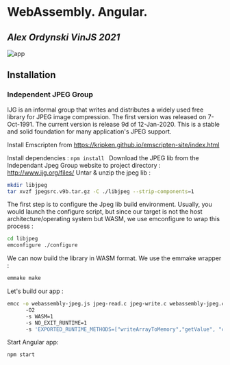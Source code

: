 # WebAssembly. Angular.
## _Alex Ordynski VinJS 2021_
![app](https://user-images.githubusercontent.com/15979348/130318152-9f41f3ef-2cbe-41a4-b73a-5848df5d08b5.png)

## Installation

### Independent JPEG Group
IJG is an informal group that writes and distributes a widely used free library for JPEG image compression. The first version was released on 7-Oct-1991.
The current version is release 9d of 12-Jan-2020. This is a stable and solid foundation for many application's JPEG support.

Install Emscripten from https://kripken.github.io/emscripten-site/index.html

Install dependencies : ```npm install ```
Download the JPEG lib from the Independant Jpeg Group website to project directory :
http://www.ijg.org/files/
Untar & unzip the jpeg lib :

```sh
mkdir libjpeg
tar xvzf jpegsrc.v9b.tar.gz -C ./libjpeg --strip-components=1
```
The first step is to configure the Jpeg lib build environment. 
Usually, you would launch the configure script, but since our target is not the host architecture/operating system but WASM, we use emconfigure to wrap this process :
```sh
cd libjpeg
emconfigure ./configure
```
We can now build the library in WASM format. We use the emmake wrapper :
```sh
emmake make
```
Let's build our app :
```sh
emcc -o webassembly-jpeg.js jpeg-read.c jpeg-write.c webassembly-jpeg.c libjpeg/.libs/libjpeg.a
      -O2
      -s WASM=1
      -s NO_EXIT_RUNTIME=1
      -s 'EXPORTED_RUNTIME_METHODS=["writeArrayToMemory","getValue", "cwrap", "_malloc"]'
```
Start Angular app:
```sh
npm start
```
